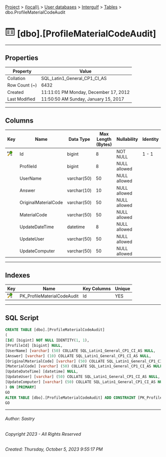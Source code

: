 #### 

[Project](../../../../index.md) > [(local)\\](../../../index.md) > [User databases](../../index.md) > [Intergulf](../index.md) > [Tables](Tables.md) > dbo.ProfileMaterialCodeAudit

# ![Tables](../../../../Images/Table32.png) [dbo].[ProfileMaterialCodeAudit]

---

## <a name="#properties"></a>Properties

| Property | Value |
|---|---|
| Collation | SQL_Latin1_General_CP1_CI_AS |
| Row Count (~) | 6432 |
| Created | 11:11:01 PM Monday, December 17, 2012 |
| Last Modified | 11:50:50 AM Sunday, January 15, 2017 |


---

## <a name="#columns"></a>Columns

| Key | Name | Data Type | Max Length (Bytes) | Nullability | Identity |
|---|---|---|---|---|---|
| [![Cluster Primary Key PK_ProfileMaterialCodeAudit: Id](../../../../Images/pkcluster.png)](#indexes) | Id | bigint | 8 | NOT NULL | 1 - 1 |
|  | ProfileId | bigint | 8 | NULL allowed |  |
|  | UserName | varchar(50) | 50 | NULL allowed |  |
|  | Answer | varchar(10) | 10 | NULL allowed |  |
|  | OriginalMaterialCode | varchar(50) | 50 | NULL allowed |  |
|  | MaterialCode | varchar(50) | 50 | NULL allowed |  |
|  | UpdateDateTime | datetime | 8 | NULL allowed |  |
|  | UpdateUser | varchar(50) | 50 | NULL allowed |  |
|  | UpdateComputer | varchar(50) | 50 | NULL allowed |  |


---

## <a name="#indexes"></a>Indexes

| Key | Name | Key Columns | Unique |
|---|---|---|---|
| [![Cluster Primary Key PK_ProfileMaterialCodeAudit: Id](../../../../Images/pkcluster.png)](#indexes) | PK_ProfileMaterialCodeAudit | Id | YES |


---

## <a name="#sqlscript"></a>SQL Script

```sql
CREATE TABLE [dbo].[ProfileMaterialCodeAudit]
(
[Id] [bigint] NOT NULL IDENTITY(1, 1),
[ProfileId] [bigint] NULL,
[UserName] [varchar] (50) COLLATE SQL_Latin1_General_CP1_CI_AS NULL,
[Answer] [varchar] (10) COLLATE SQL_Latin1_General_CP1_CI_AS NULL,
[OriginalMaterialCode] [varchar] (50) COLLATE SQL_Latin1_General_CP1_CI_AS NULL,
[MaterialCode] [varchar] (50) COLLATE SQL_Latin1_General_CP1_CI_AS NULL,
[UpdateDateTime] [datetime] NULL,
[UpdateUser] [varchar] (50) COLLATE SQL_Latin1_General_CP1_CI_AS NULL,
[UpdateComputer] [varchar] (50) COLLATE SQL_Latin1_General_CP1_CI_AS NULL
) ON [PRIMARY]
GO
ALTER TABLE [dbo].[ProfileMaterialCodeAudit] ADD CONSTRAINT [PK_ProfileMaterialCodeAudit] PRIMARY KEY CLUSTERED ([Id]) ON [PRIMARY]
GO

```


---

###### Author:  Sastry

###### Copyright 2023 - All Rights Reserved

###### Created: Thursday, October 5, 2023 9:55:17 PM

